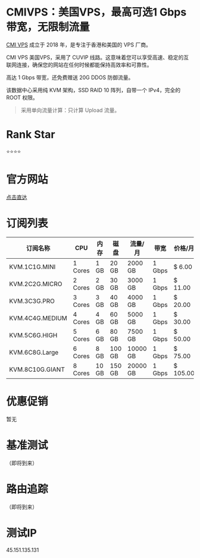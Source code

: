 # CMIVPS：美国VPS，最高可选1 Gbps带宽，无限制流量

[CMI VPS](https://my.cmivps.com/aff.php?aff=375) 成立于 2018 年，是专注于香港和美国的 VPS 厂商。

CMI VPS 美国VPS，采用了 CUVIP 线路。这意味着您可以享受高速、稳定的互联网连接，确保您的网站在任何时候都能保持高效率和可靠性。

高达 1 Gbps 带宽，还免费赠送 20G DDOS 防御流量。

该数据中心采用纯 KVM 架构，SSD RAID 10 阵列，自带一个 IPv4，完全的 ROOT 权限。

> 采用单向流量计算：只计算 Upload 流量。
> 

# Rank Star

⭐⭐⭐⭐

# **官方网站**

[点击直达](https://my.cmivps.com/aff.php?aff=375)

# **订阅列表**

| 订阅名称 | CPU | 内存 | 磁盘 | 流量/月 | 带宽 | 价格/月 |
| --- | --- | --- | --- | --- | --- | --- |
| KVM.1C1G.MINI | 1 Cores | 1 GB | 20 GB | 2000 GB | 1 Gbps | $ 6.00 |
| KVM.2C2G.MICRO | 2 Cores | 2 GB | 30 GB | 3000 GB | 1 Gbps | $ 11.00 |
| KVM.3C3G.PRO | 3 Cores | 3 GB | 40 GB | 4000 GB | 1 Gbps | $ 20.00 |
| KVM.4C4G.MEDIUM | 4 Cores | 4 GB | 60 GB | 5000 GB | 1 Gbps | $ 30.00 |
| KVM.5C6G.HIGH | 5 Cores | 6 GB | 80 GB | 7500 GB | 1 Gbps | $ 50.00 |
| KVM.6C8G.Large | 6 Cores | 8 GB | 100 GB | 10000 GB | 1 Gbps | $ 75.00 |
| KVM.8C10G.GIANT | 8 Cores | 10 GB | 150 GB | 20000 GB | 1 Gbps | $ 105.00 |

# **优惠促销**

暂无

# **基准测试**

（即将到来）

# **路由追踪**

（即将到来）

# 测试IP

45.151.135.131
